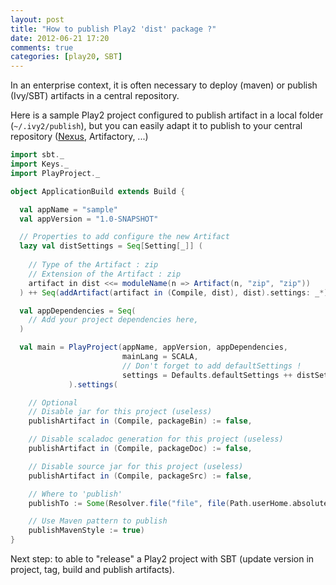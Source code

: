 ```yaml
---
layout: post
title: "How to publish Play2 'dist' package ?"
date: 2012-06-21 17:20
comments: true
categories: [play20, SBT]
---
```


In an enterprise context, it is often necessary to deploy (maven) or publish (Ivy/SBT) artifacts in a central repository.

Here is a sample Play2 project configured to publish artifact in a local folder (`~/.ivy2/publish`), but you can easily adapt it to publish
to your central repository ([Nexus](http://www.cakesolutions.net/teamblogs/2012/01/28/publishing-sbt-projects-to-nexus/), Artifactory, ...)

```scala
import sbt._
import Keys._
import PlayProject._

object ApplicationBuild extends Build {

  val appName = "sample"
  val appVersion = "1.0-SNAPSHOT"

  // Properties to add configure the new Artifact  
  lazy val distSettings = Seq[Setting[_]] (
    
    // Type of the Artifact : zip
    // Extension of the Artifact : zip
    artifact in dist <<= moduleName(n => Artifact(n, "zip", "zip"))
  ) ++ Seq(addArtifact(artifact in (Compile, dist), dist).settings: _*)

  val appDependencies = Seq(
    // Add your project dependencies here,
  )

  val main = PlayProject(appName, appVersion, appDependencies, 
                         mainLang = SCALA, 
                         // Don't forget to add defaultSettings !
                         settings = Defaults.defaultSettings ++ distSettings
             ).settings(

    // Optional
    // Disable jar for this project (useless)
    publishArtifact in (Compile, packageBin) := false,

    // Disable scaladoc generation for this project (useless)
    publishArtifact in (Compile, packageDoc) := false,

    // Disable source jar for this project (useless)
    publishArtifact in (Compile, packageSrc) := false,

    // Where to 'publish'
    publishTo := Some(Resolver.file("file", file(Path.userHome.absolutePath + "/.ivy2/publish"))),

    // Use Maven pattern to publish
    publishMavenStyle := true)
}
```

Next step: to able to "release" a Play2 project with SBT (update version in project, tag, build and publish artifacts).
